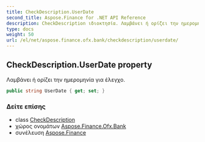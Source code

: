 ```yaml
---
title: CheckDescription.UserDate
second_title: Aspose.Finance for .NET API Reference
description: CheckDescription ιδιοκτησία. Λαμβάνει ή ορίζει την ημερομηνία για έλεγχο.
type: docs
weight: 50
url: /el/net/aspose.finance.ofx.bank/checkdescription/userdate/
---
```

## CheckDescription.UserDate property

Λαμβάνει ή ορίζει την ημερομηνία για έλεγχο.

```csharp
public string UserDate { get; set; }
```

### Δείτε επίσης

* class [CheckDescription](../)
* χώρος ονομάτων [Aspose.Finance.Ofx.Bank](../../checkdescription/)
* συνέλευση [Aspose.Finance](../../../)


